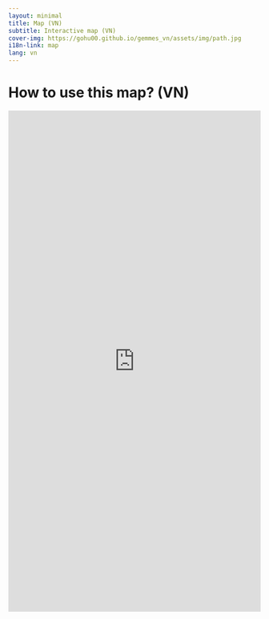 ```yaml
---
layout: minimal
title: Map (VN)
subtitle: Interactive map (VN)
cover-img: https://gohu00.github.io/gemmes_vn/assets/img/path.jpg
i18n-link: map
lang: vn
---
```


<h1 class="text-center"> How to use this map? (VN) </h1>

<iframe ddd width="100%" height="1000px" left="0 px" zoom= "1" display= "block" src="https://remosat.usth.edu.vn/ecomore2"
allowfullscreen="allowfullscreen" frameBorder="0" overflow= "hidden"></iframe>